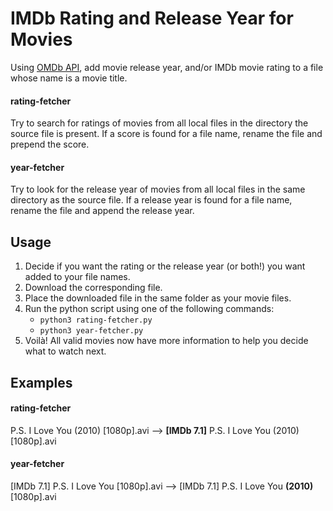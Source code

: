 # IMDb Rating and Release Year for Movies

Using [OMDb API](omdbapi.com), add movie release year, and/or IMDb movie rating to a file whose name is a movie title.

#### rating-fetcher
Try to search for ratings of movies from all local files in the directory the source file is present. If a score is found for a file name, rename the file and prepend the score. 

#### year-fetcher
Try to look for the release year of movies from all local files in the same directory as the source file. If a release year is found for a file name, rename the file and append the release year.

## Usage

1. Decide if you want the rating or the release year (or both!) you want added to your file names.
2. Download the corresponding file.
3. Place the downloaded file in the same folder as your movie files.
4. Run the python script using one of the following commands:
   * `python3 rating-fetcher.py`
   * `python3 year-fetcher.py`
5. Voilà! All valid movies now have more information to help you decide what to watch next.

## Examples

#### rating-fetcher          
P.S. I Love You (2010) [1080p].avi ⟶ **[IMDb 7.1]** P.S. I Love You (2010) [1080p].avi

#### year-fetcher
[IMDb 7.1] P.S. I Love You [1080p].avi ⟶ [IMDb 7.1] P.S. I Love You **(2010)** [1080p].avi

